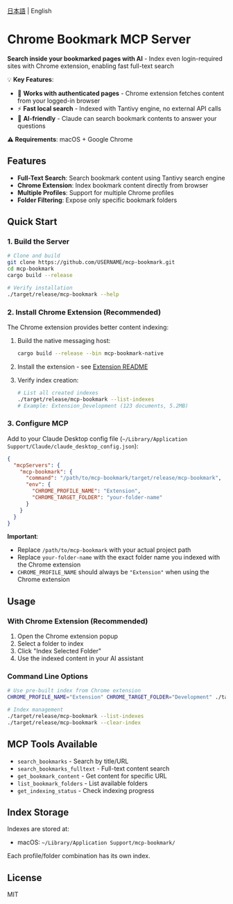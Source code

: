 [日本語](README.ja.md) | English

# Chrome Bookmark MCP Server

**Search inside your bookmarked pages with AI** - Index even login-required sites with Chrome extension, enabling fast full-text search

💡 **Key Features**:
- 🔐 **Works with authenticated pages** - Chrome extension fetches content from your logged-in browser
- ⚡ **Fast local search** - Indexed with Tantivy engine, no external API calls
- 🎯 **AI-friendly** - Claude can search bookmark contents to answer your questions

**⚠️ Requirements**: macOS + Google Chrome

## Features

- **Full-Text Search**: Search bookmark content using Tantivy search engine
- **Chrome Extension**: Index bookmark content directly from browser
- **Multiple Profiles**: Support for multiple Chrome profiles
- **Folder Filtering**: Expose only specific bookmark folders

## Quick Start

### 1. Build the Server

```bash
# Clone and build
git clone https://github.com/USERNAME/mcp-bookmark.git
cd mcp-bookmark
cargo build --release

# Verify installation
./target/release/mcp-bookmark --help
```

### 2. Install Chrome Extension (Recommended)

The Chrome extension provides better content indexing:

1. Build the native messaging host:
   ```bash
   cargo build --release --bin mcp-bookmark-native
   ```

2. Install the extension - see [Extension README](bookmark-indexer-extension/README.md)

3. Verify index creation:
   ```bash
   # List all created indexes
   ./target/release/mcp-bookmark --list-indexes
   # Example: Extension_Development (123 documents, 5.2MB)
   ```

### 3. Configure MCP

Add to your Claude Desktop config file (`~/Library/Application Support/Claude/claude_desktop_config.json`):

```json
{
  "mcpServers": {
    "mcp-bookmark": {
      "command": "/path/to/mcp-bookmark/target/release/mcp-bookmark",
      "env": {
        "CHROME_PROFILE_NAME": "Extension",
        "CHROME_TARGET_FOLDER": "your-folder-name"
      }
    }
  }
}
```

**Important**:
- Replace `/path/to/mcp-bookmark` with your actual project path
- Replace `your-folder-name` with the exact folder name you indexed with the Chrome extension
- `CHROME_PROFILE_NAME` should always be `"Extension"` when using the Chrome extension

## Usage

### With Chrome Extension (Recommended)

1. Open the Chrome extension popup
2. Select a folder to index
3. Click "Index Selected Folder"
4. Use the indexed content in your AI assistant

### Command Line Options

```bash
# Use pre-built index from Chrome extension
CHROME_PROFILE_NAME="Extension" CHROME_TARGET_FOLDER="Development" ./target/release/mcp-bookmark

# Index management
./target/release/mcp-bookmark --list-indexes
./target/release/mcp-bookmark --clear-index
```

## MCP Tools Available

- `search_bookmarks` - Search by title/URL
- `search_bookmarks_fulltext` - Full-text content search
- `get_bookmark_content` - Get content for specific URL
- `list_bookmark_folders` - List available folders
- `get_indexing_status` - Check indexing progress

## Index Storage

Indexes are stored at:
- macOS: `~/Library/Application Support/mcp-bookmark/`

Each profile/folder combination has its own index.

## License

MIT